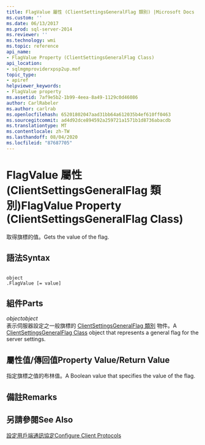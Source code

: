 ```yaml
---
title: FlagValue 屬性 (ClientSettingsGeneralFlag 類別) |Microsoft Docs
ms.custom: ''
ms.date: 06/13/2017
ms.prod: sql-server-2014
ms.reviewer: ''
ms.technology: wmi
ms.topic: reference
api_name:
- FlagValue Property (ClientSettingsGeneralFlag Class)
api_location:
- sqlmgmproviderxpsp2up.mof
topic_type:
- apiref
helpviewer_keywords:
- FlagValue property
ms.assetid: 7af9e5b2-1b99-4eea-8a49-1129c0d46086
author: CarlRabeler
ms.author: carlrab
ms.openlocfilehash: 65201802047aad31bb64a612035b4ef610ff0463
ms.sourcegitcommit: ad4d92dce894592a259721a1571b1d8736abacdb
ms.translationtype: MT
ms.contentlocale: zh-TW
ms.lasthandoff: 08/04/2020
ms.locfileid: "87687705"
---
```

# <a name="flagvalue-property-clientsettingsgeneralflag-class"></a><span data-ttu-id="777af-102">FlagValue 屬性 (ClientSettingsGeneralFlag 類別)</span><span class="sxs-lookup"><span data-stu-id="777af-102">FlagValue Property (ClientSettingsGeneralFlag Class)</span></span>
  <span data-ttu-id="777af-103">取得旗標的值。</span><span class="sxs-lookup"><span data-stu-id="777af-103">Gets the value of the flag.</span></span>  
  
## <a name="syntax"></a><span data-ttu-id="777af-104">語法</span><span class="sxs-lookup"><span data-stu-id="777af-104">Syntax</span></span>  
  
```  
  
object  
.FlagValue [= value]  
```  
  
## <a name="parts"></a><span data-ttu-id="777af-105">組件</span><span class="sxs-lookup"><span data-stu-id="777af-105">Parts</span></span>  
 <span data-ttu-id="777af-106">*object*</span><span class="sxs-lookup"><span data-stu-id="777af-106">*object*</span></span>  
 <span data-ttu-id="777af-107">表示伺服器設定之一般旗標的 [ClientSettingsGeneralFlag 類別](clientsettingsgeneralflag-class.md) 物件。</span><span class="sxs-lookup"><span data-stu-id="777af-107">A [ClientSettingsGeneralFlag Class](clientsettingsgeneralflag-class.md) object that represents a general flag for the server settings.</span></span>  
  
## <a name="property-valuereturn-value"></a><span data-ttu-id="777af-108">屬性值/傳回值</span><span class="sxs-lookup"><span data-stu-id="777af-108">Property Value/Return Value</span></span>  
 <span data-ttu-id="777af-109">指定旗標之值的布林值。</span><span class="sxs-lookup"><span data-stu-id="777af-109">A Boolean value that specifies the value of the flag.</span></span>  
  
## <a name="remarks"></a><span data-ttu-id="777af-110">備註</span><span class="sxs-lookup"><span data-stu-id="777af-110">Remarks</span></span>  
  
## <a name="see-also"></a><span data-ttu-id="777af-111">另請參閱</span><span class="sxs-lookup"><span data-stu-id="777af-111">See Also</span></span>  
 [<span data-ttu-id="777af-112">設定用戶端通訊協定</span><span class="sxs-lookup"><span data-stu-id="777af-112">Configure Client Protocols</span></span>](https://technet.microsoft.com/library/ms181035.aspx)  
  
  
